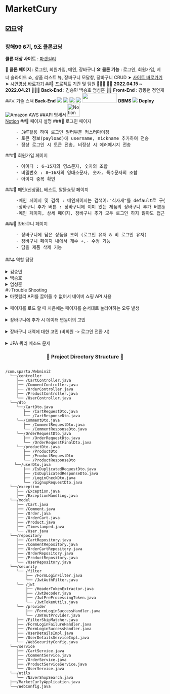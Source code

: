 # MarketCury

## ☑️요약

### 항해99 6기, 9조 클론코딩

**클론 대상 사이트** : [마켓컬리](https://www.kurly.com/shop/main/index.php?utm_source=1055&utm_medium=2202&utm_campaign=home_hashtag&utm_term=&gclid=Cj0KCQiA09eQBhCxARIsAAYRiymFTo_B-h_Ud0gO_bvKSG36IaBralIpgBFdb2WKsfT25LH5s8RrK-4aAm26EALw_wcB#%EB%A7%88%EC%BC%93%EC%BB%AC%EB%A6%AC&utm_content=brand)

📸  **클론 페이지** : 로그인, 회원가입, 메인, 장바구니
🛠  **클론 기능** : 로그인, 회원가입, 베너 슬라이드 쇼, 상품 리스트 뷰, 장바구니 모달창, 장바구니 CRUD
➤ [사이트 바로가기](https://www.youtube.com/)
➤ [시연영상 바로가기](https://www.youtube.com/)
##📅 프로젝트 기간 및 팀원 👨🏻‍💻 👩‍💻
**2022.04.15 ~ 2022.04.21**
👨‍👩‍👧 **Back-End** : 김승민 백승호 엄성훈
👨‍👦 **Front-End** : 강동현 정연재
##⚔️ 기술 스택
**Back-End**
<img src="https://img.shields.io/badge/spring-6DB33F?style=for-the-badge&logo=spring&logoColor=white">
<img src="https://img.shields.io/badge/Springboot-6DB33F?style=for-the-badge&logo=Springboot&logoColor=white">
<img src="https://img.shields.io/badge/java-007396?style=for-the-badge&logo=java&logoColor=white">
<img src="https://img.shields.io/badge/gradle-02303A?style=for-the-badge&logo=gradle&logoColor=white">
<img src= "https://img.shields.io/badge/IntelliJIDEA-000000.svg?style=for-the-badge&logo=intellij-idea&logoColor=white" width="110" height="30"/>
**DBMS**
<img src="https://img.shields.io/badge/mysql-4479A1?style=for-the-badge&logo=mysql&logoColor=white">
**Deploy**
<img alt="Amazon AWS" src ="https://img.shields.io/badge/Amazon AWS-232F3E.svg?&style=for-the-badge&logo=Amazon AWS&logoColor=white"/>
##API 명세서
<img src="file:///C:/Users/korea/Downloads/notion%20(2).svg" width="40" alt="Notion"><br>[Notion](https://www.notion.so/d6ccc5c59dd841da9532f1d70a8dac0a?v=ea74b86d8e3848bd85920b580faef273)
##📜  페이지 설명
###📎  로그인 페이지
<pre>
    - JWT활용 하여 로그인 필터부분 커스터마이징
    - 토큰 정보(payload)에 username, nickname 추가하여 전송
    - 정상 로그인 시 토큰 전송, 비정상 시 에러메시지 전송
</pre>
###📎  회원가입 페이지
<pre>
    - 아이디 : 6~15자의 영소문자, 숫자의 조합
    - 비밀번호 : 8~16자의 영대소문자, 숫자, 특수문자의 조합
    - 아이디 중복 확인
</pre>
###📎  메인(신상품), 베스트, 알뜰쇼핑 페이지
<pre>
    -메인 페이지 및 검색 : 메인페이지는 검색어:"식자재"를 default로 구현
    -장바구니 추가 버튼 : 장바구니에 이미 있는 제품의 장바구니 추가 버튼을 누르면 장바구니의 수량 증가
    -메인 페이지, 상세 페이지, 장바구니 추가 모두 로그인 하지 않아도 접근 가능
</pre>
###📎  장바구니 페이지
<pre>
    - 장바구니에 담은 상품을 조회 (로그인 유저 & 비 로그인 유저)
    - 장바구니 페이지 내에서 개수 +,- 수정 기능
    - 담을 제품 삭제 기능
</pre>
##⛳️  역할 담당
<details>
    <summary>김승민</summary>
    <!-- summary 아래 한칸 공백 두고 내용 삽입 -->
        * [기능] 전체 상품 조회, 검색(NAVER API), 상세 상품 조회, 상품 주문하기
  </details>
<details>
    <summary>백승호</summary>
    <!-- summary 아래 한칸 공백 두고 내용 삽입 -->
        * [기능] 회원가입, 로그인, 로그인체크, 아이디 중복, 리뷰(작성, 조회, 수정, 삭제), 장바구니 상품추가(비로그인 -> 로그인 전환)
  </details>
<details>
    <summary>엄성훈</summary>
    <!-- summary 아래 한칸 공백 두고 내용 삽입 -->
        * [기능] 장바구니 상품추가, 장바구니 전체조회, 장바구니 물품 삭제
  </details>
#💡Trouble Shooting
<details>
    <summary>마켓컬리 API를 끌어올 수 없어서 네이버 쇼핑 API 사용</summary>
    <!-- summary 아래 한칸 공백 두고 내용 삽입 -->
        * 네이버 쇼핑을 전부 저장하는 것은 비효율 적이라 Product 부분을 검색을 할 때마다 저장 하도록 함
  </details>
<br>
<details>
    <summary>페이지를 로드 할 때 처음에는 페이지를 순서대로 눌러야하는 오류 발생</summary>
    <!-- summary 아래 한칸 공백 두고 내용 삽입 -->
        * 이 부분은 Product 저장 방식의 문제라 변경하지 못함
  </details>
<br>
<details>
    <summary>장바구니에 추가 시 데이터 변동이의 고민</summary>
    <!-- summary 아래 한칸 공백 두고 내용 삽입 -->
        * 장바구니에 추가 시 +,- 로 수량과 가격을 변경할 수 있는 부분이 필요
        > 변경되는 부분은 모두 프론트에서 처리하고 
        > 데이터의 최종값을 API를 통해서 DB에 저장
  </details>
<br>
<details>
    <summary> 장바구니 내역에 대한 고민 (비회원 -> 로그인 전환 시)</summary>
    <!-- summary 아래 한칸 공백 두고 내용 삽입 -->
        * 비회원으로 장바구니 주문 시 주문 내역이, 로그인 했을 때 그대로 저장되는 마켓컬리 기능에 대한 고민 
        > 비회원 주문시 프론트엔드의 local stroage를 활용하여 정보를 저장
        > 로그인 시 로그인 API호출과 함께 유저의 장바구니로 전송되도록 API를 추가하여 
        > local storage 정보를 넘겨 받아 DB저장
  </details>
<br>
<details>
    <summary> JPA 쿼리 메소드 문제</summary>
    <!-- summary 아래 한칸 공백 두고 내용 삽입 -->
        * Cart에서 ProductId를 이용하여 삭제할 때, Cart엔티티에서 설정한 이름이 아닌 것으로 요청을 하여서 Status 500에러가 발생함
        > findByUserIdAndId -> findByUserIdAndProductId로 수정
  </details>
<h3 align="center"><b>📂 Project Directory Structure 📁</b></h3>
<pre>
<code>
/com.sparta.Webmini2
  └──/controller
     ├── /CartController.java
     ├── /CommentController.java
     ├── /OrderController.java
     ├── /ProductController.java
     └── /UserController.java
  └──/dto
     └──/CartDto.java
        ├── /CartRequestDto.java
        └── /CartResponseDto.java
     └──/CommentDto.java
        ├── /CommentRequestDto.java
        └── /CommentResponseDto.java
     └──/OrderRequestDto.java
        ├── /OrderRequestDto.java
        └── /OrderRequestFinalDto.java
     └──/productDto.java
        ├── /ProductDto
        ├── /ProductRequestDto
        └── /ProductResponseDto
    └──/userDto.java
        ├── /IsDuplicatedRequestDto.java
        ├── /IsDuplicatedResponseDto.java
        ├── /LoginCheckDto.java
        └── /SignupRequestDto.java
  └──/exception
     ├── /Exception.java
     ├── /ExceptionHandling.java
  └──/model
     ├── /Cart.java
     ├── /Comment.java
     ├── /Order.java
     ├── /OrderCart.java
     ├── /Product.java
     ├── /Timestamped.java
     └── /User.java
  └──/repository
     ├── /CartRepository.java
     ├── /CommentRepository.java
     ├── /OrderCartRepository.java
     ├── /OrderRepository.java
     ├── /ProductRepository.java
     └── /UserRepository.java
  └──/security
     └── /filter
         ├── /FormLoginFilter.java
         └── /JwtAuthFilter.java
     └── /jwt
         ├── /HeaderTokenExtractor.java
         ├── /JwtDecoder.java
         ├── /JwtPreProcessingToken.java
         └── /JwtTokenUtils.java
     └── /provider
         ├── /FormLoginSuccessHandler.java
         └── /JWTAutProvider.java
     ├── /FilterSkipMatcher.java
     ├── /FormLoginFailureHandler.java
     ├── /FormLoginSuccessHandler.java
     ├── /UserDetailsImpl.java
     ├── /UserDetailsServiceImpl.java
     └── /WebSecurityConfig.java
  └──/service
     ├── /CartService.java
     ├── /CommentService.java
     ├── /OrderService.java
     ├── /ProductServiceService.java
     └── /UserService.java
  └──/utils
     └── /NaverShopSearch.java
  ├──/MarketCurlyApplication.java
  └──/WebConfig.java
</code>
</pre>
